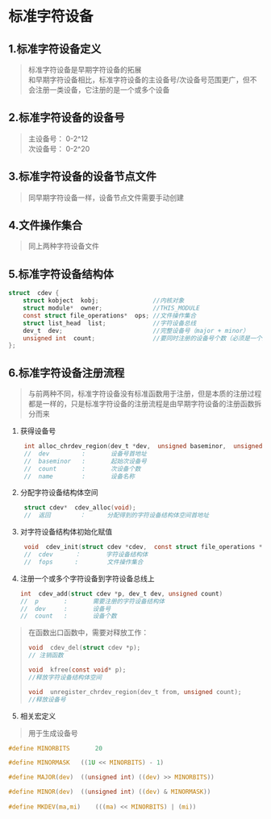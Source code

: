 <!--
 * @Description: In User Settings Edit
 * @Author: your name
 * @Date: 2019-09-15 22:58:56
 * @LastEditTime: 2019-09-21 11:46:56
 * @LastEditors: Please set LastEditors
 -->
# 标准字符设备
## 1.标准字符设备定义
 > 标准字符设备是早期字符设备的拓展  
 > 和早期字符设备相比，标准字符设备的主设备号/次设备号范围更广，但不会注册一类设备，它注册的是一个或多个设备

 ## 2.标准字符设备的设备号
  > 主设备号： 0-2^12  
  > 次设备号： 0-2^20

## 3.标准字符设备的设备节点文件
  > 同早期字符设备一样，设备节点文件需要手动创建

## 4.文件操作集合
  > 同上两种字符设备文件

## 5.标准字符设备结构体
```c
struct  cdev {
	struct kobject  kobj;		        //内核对象
	struct module*  owner;          	//THIS_MODULE
	const struct file_operations*  ops;	//文件操作集合
	struct list_head  list;		        //字符设备总线
	dev_t  dev;				            //完整设备号（major + minor）
	unsigned int  count;	        	//要同时注册的设备号个数（必须是一个主设备号对应的多个连续次设备号）	
};

```
## 6.标准字符设备注册流程
> 与前两种不同，标准字符设备没有标准函数用于注册，但是本质的注册过程都是一样的，只是标准字符设备的注册流程是由早期字符设备的注册函数拆分而来

1. 获得设备号
   ```c
    int alloc_chrdev_region(dev_t *dev,  unsigned baseminor,  unsigned count,  const char *name);
    //  dev         :       设备号首地址
    //  baseminor   :       起始次设备号
    //  count       :       次设备个数
    //  name        :       设备名称
   ```  
2. 分配字符设备结构体空间
   ```c
    struct cdev*  cdev_alloc(void);
    //  返回        ：      分配得到的字符设备结构体空间首地址
   ```  
3. 对字符设备结构体初始化赋值
   ```c
    void  cdev_init(struct cdev *cdev,  const struct file_operations *fops)
    //  cdev      ：       字符设备结构体
    //  fops      :        文件操作集合
   ```
4. 注册一个或多个字符设备到字符设备总线上
    ```c
    int  cdev_add(struct cdev *p, dev_t dev, unsigned count)
    //  p       :       需要注册的字符设备结构体
    //  dev     :       设备号
    //  count   :       设备个数
    ```
>  在函数出口函数中，需要对释放工作：  
> ```c
> void  cdev_del(struct cdev *p);  
> // 注销函数
> 
> void  kfree(const void* p);  
> //释放字符设备结构体空间
> 
> void  unregister_chrdev_region(dev_t from, unsigned count);
> //释放设备号
> ```

5. 相关宏定义
> 用于生成设备号
```c
#define MINORBITS		20  

#define MINORMASK	((1U << MINORBITS) - 1)

#define MAJOR(dev)	((unsigned int) ((dev) >> MINORBITS)) 

#define MINOR(dev)	((unsigned int) ((dev) & MINORMASK)) 
 
#define MKDEV(ma,mi)	(((ma) << MINORBITS) | (mi))

```

